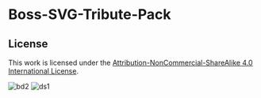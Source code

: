 # Boss-SVG-Tribute-Pack

## License

This work is licensed under the [Attribution-NonCommercial-ShareAlike 4.0 International License](https://creativecommons.org/licenses/by-nc-sa/4.0/).

![bd2](https://michaelck.github.io/Boss-SVG-Tribute-Pack/bd2.svg)
![ds1](https://michaelck.github.io/Boss-SVG-Tribute-Pack/ds1.svg)
